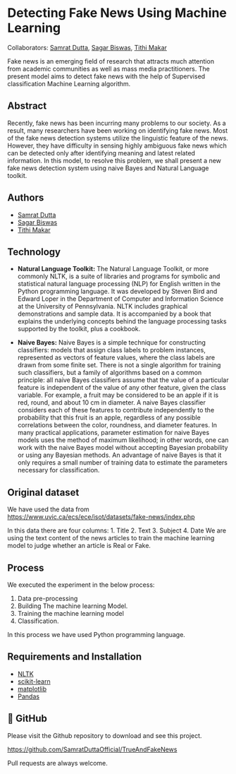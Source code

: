 
# Detecting Fake News Using Machine Learning
Collaborators: 
[Samrat Dutta](https://github.com/SamratDuttaOfficial),
[Sagar Biswas](https://github.com/mr-sagar-biswas), 
[Tithi Makar](https://github.com/Tithimakar)


Fake news is an emerging field of research that attracts much attention from academic communities as well as mass media practitioners. The present model aims to detect fake news with the help of Supervised classification Machine Learning algorithm.

## Abstract

Recently, fake news has been incurring many problems to our society. As a result, many researchers have been working on identifying fake news. Most of the fake news detection systems utilize the linguistic feature of the news. However, they have difficulty in sensing highly ambiguous fake news which can be detected only after identifying meaning and latest related information. In this model, to resolve this problem, we shall present a new fake news detection system using  naive Bayes and Natural Language toolkit. 

## Authors

- [Samrat Dutta](https://github.com/SamratDuttaOfficial)
- [Sagar Biswas](https://github.com/mr-sagar-biswas)
- [Tithi Makar](https://github.com/Tithimakar)

## Technology

- **Natural Language Toolkit:** 
The Natural Language Toolkit, or more commonly NLTK, is a suite of libraries and programs for symbolic and statistical natural language processing (NLP) for English written in the Python programming language. It was developed by Steven Bird and Edward Loper in the Department of Computer and Information Science at the University of Pennsylvania. NLTK includes graphical demonstrations and sample data. It is accompanied by a book that explains the underlying concepts behind the language processing tasks supported by the toolkit, plus a cookbook.

- **Naive Bayes:** Naive Bayes is a simple technique for constructing classifiers: models that assign class labels to problem instances, represented as vectors of feature values, where the class labels are drawn from some finite set. There is not a single algorithm for training such classifiers, but a family of algorithms based on a common principle: all naive Bayes classifiers assume that the value of a particular feature is independent of the value of any other feature, given the class variable. For example, a fruit may be considered to be an apple if it is red, round, and about 10 cm in diameter. A naive Bayes classifier considers each of these features to contribute independently to the probability that this fruit is an apple, regardless of any possible correlations between the color, roundness, and diameter features.
In many practical applications, parameter estimation for naive Bayes models uses the method of maximum likelihood; in other words, one can work with the naive Bayes model without accepting Bayesian probability or using any Bayesian methods.
An advantage of naive Bayes is that it only requires a small number of training data to estimate the parameters necessary for classification.

## Original dataset
We have used the data from https://www.uvic.ca/ecs/ece/isot/datasets/fake-news/index.php

In this data there are four columns: 1. Title 2. Text 3. Subject 4. Date
We are using the text content of the news articles to train the machine learning model to judge whether an article is Real or Fake. 

## Process
We executed the experiment in the below process:
1. Data pre-processing
2. Building The machine learning Model.
3. Training the machine learning model
4. Classification.

In this process we have used Python programming language.


## Requirements and Installation
- [NLTK](https://www.tensorflow.org/install/)
- [scikit-learn](https://scikit-learn.org/stable/)
- [matplotlib](https://matplotlib.org/)
- [Pandas](https://pandas.pydata.org/)


## 🚀 GitHub
Please visit the Github repository to download and see this project.

https://github.com/SamratDuttaOfficial/TrueAndFakeNews

Pull requests are always welcome.

